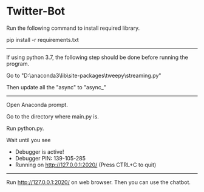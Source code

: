 # Twitter-Bot
Run the following command to install required library.

pip install -r requirements.txt 


**********************************


If using python 3.7, the following step should be done before running the program.

Go to "D:\anaconda3\lib\site-packages\tweepy\streaming.py"

Then update all the "async" to "async_"


**********************************


Open Anaconda prompt. 

Go to the directory where main.py is. 

Run python.py.

Wait until you see

* Debugger is active!
* Debugger PIN: 139-105-285
* Running on http://127.0.0.1:2020/ (Press CTRL+C to quit)


**********************************


Run http://127.0.0.1:2020/ on web browser. Then you can use the chatbot.

